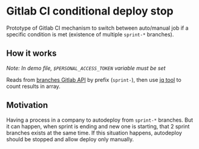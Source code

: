 # Gitlab CI conditional deploy stop

Prototype of Gitlab CI mechanism to switch between auto/manual job if a specific condition is met (existence of multiple `sprint-*` branches).

## How it works

*Note: In demo file, `$PERSONAL_ACCESS_TOKEN` variable must be set*

Reads from [branches Gitlab API](https://docs.gitlab.com/ee/api/branches.html#list-repository-branches) by prefix (`sprint-`), then use [jq tool](https://stedolan.github.io/jq/) to count results in array. 

## Motivation

Having a process in a company to autodeploy from `sprint-*` branches. But it can happen, when sprint is ending and new one is starting, that 2 sprint branches exists at the same time. If this situation happens, autodeploy should be stopped and allow deploy only manually.